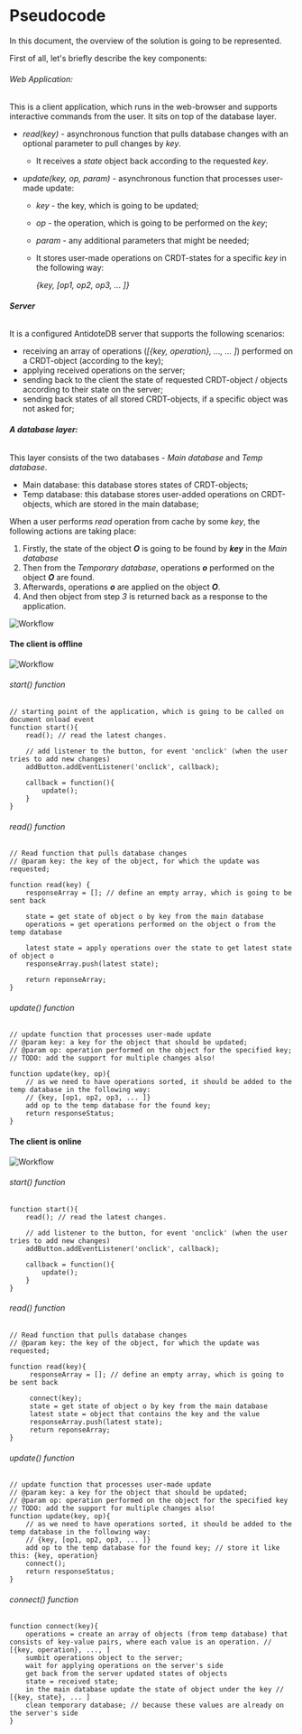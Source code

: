 # Pseudocode 

In this document, the overview of the solution is going to be represented. 

First of all, let's briefly describe the key components:

###### Web Application:

This is a client application, which runs in the web-browser and supports interactive commands from the user. It sits on top of the database layer.

- *read(key)* - asynchronous function that pulls database changes with an optional parameter to pull changes by *key*. 

  - It receives a *state* object back according to the requested *key*.

- *update(key, op, param)* - asynchronous function that processes user-made update:

  - *key* - the key, which is going to be updated;

  - *op* - the operation, which is going to be performed on the *key*;

  - *param* - any additional parameters that might be needed;

  - It stores user-made operations on CRDT-states for a specific *key* in the following way:

    *{key, [op1, op2, op3, ... ]}* 

###### **Server**

It is a configured AntidoteDB server that supports the following scenarios:

- receiving an array of operations (*[{key, operation}, ..., ... ]*) performed on a CRDT-object (according to the key);
- applying received operations on the server;
- sending back to the client the state of requested  CRDT-object / objects according to their state on the server;
- sending back states of all stored CRDT-objects, if a specific object was not asked for;

###### **A database layer:**

This layer consists of the two databases - *Main database* and *Temp database*.

- Main database: this database stores states of CRDT-objects;
- Temp database: this database stores user-added operations on CRDT-objects, which are stored in the main database; 

When a user performs *read* operation from cache by some *key*, the following actions are taking place:

1. Firstly, the state of the object ***O*** is going to be found by ***key*** in the *Main database*
2. Then from the *Temporary database*, operations ***o*** performed on the object ***O*** are found.
3. Afterwards, operations ***o*** are applied on the object ***O***.
4. And then object from step *3* is returned back as a response to the application.

 

![Workflow](./img/diagram.svg)



#### The client is offline 

![Workflow](./img/offline.svg)

###### start() function 

````pseudocode
// starting point of the application, which is going to be called on document onload event
function start(){
    read(); // read the latest changes.
    
    // add listener to the button, for event 'onclick' (when the user tries to add new changes)
    addButton.addEventListener('onclick', callback);

	callback = function(){
        update();   
	}
}
````

###### read() function 

```pseudocode
// Read function that pulls database changes
// @param key: the key of the object, for which the update was requested; 

function read(key) {
    responseArray = []; // define an empty array, which is going to be sent back
    
    state = get state of object o by key from the main database
    operations = get operations performed on the object o from the temp database
    
    latest state = apply operations over the state to get latest state of object o
    responseArray.push(latest state);
    
    return reponseArray;
}
```

###### update() function 

````pseudocode
// update function that processes user-made update
// @param key: a key for the object that should be updated;
// @param op: operation performed on the object for the specified key;
// TODO: add the support for multiple changes also!

function update(key, op){
	// as we need to have operations sorted, it should be added to the temp database in the following way:
	// {key, [op1, op2, op3, ... ]} 
	add op to the temp database for the found key;  
	return responseStatus;
}
````

#### The client is online

![Workflow](./img/online.svg)

###### start() function 

````pseudocode
function start(){
    read(); // read the latest changes.
    
    // add listener to the button, for event 'onclick' (when the user tries to add new changes)
    addButton.addEventListener('onclick', callback);

	callback = function(){
        update();   
	}
}
````

###### read() function

````pseudocode
// Read function that pulls database changes
// @param key: the key of the object, for which the update was requested;

function read(key){
     responseArray = []; // define an empty array, which is going to be sent back
    
     connect(key);
     state = get state of object o by key from the main database
     latest state = object that contains the key and the value
     responseArray.push(latest state);
     return reponseArray;
}
````

###### update() function 

```` fdsf 
// update function that processes user-made update
// @param key: a key for the object that should be updated;
// @param op: operation performed on the object for the specified key
// TODO: add the support for multiple changes also!
function update(key, op){
	// as we need to have operations sorted, it should be added to the temp database in the following way:
	// {key, [op1, op2, op3, ... ]} 
	add op to the temp database for the found key; // store it like this: {key, operation}
    connect();
    return responseStatus;
}
````

###### connect() function

````pseudocode
function connect(key){	
	operations = create an array of objects (from temp database) that consists of key-value pairs, where each value is an operation. // [{key, operation}, ..., ]
	sumbit operations object to the server;
	wait for applying operations on the server's side
	get back from the server updated states of objects 
	state = received state;
	in the main database update the state of object under the key // [{key, state}, ... ]
	clean temporary database; // because these values are already on the server's side
}
````
